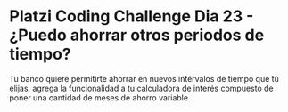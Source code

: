 # Platzi Coding Challenge Dia 23 - ¿Puedo ahorrar otros periodos de tiempo?

Tu banco quiere permitirte ahorrar en nuevos intérvalos de tiempo que tú elijas, agrega la funcionalidad a tu calculadora de interés compuesto de poner una cantidad de meses de ahorro variable
